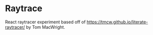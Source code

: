 # Raytrace

React raytracer experiment based off of https://tmcw.github.io/literate-raytracer/ by Tom MacWright.

